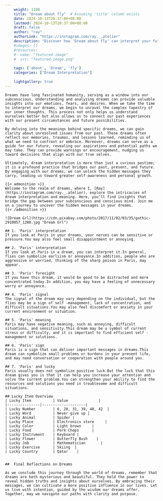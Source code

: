 ```yaml
---
    weight: 1108
    title: "Dream about fly"  # Assuming 'title' column exists
    date: 2024-10-13T20:37:00+08:00
    lastmod: 2024-10-13T20:37:00+08:00
    draft: false
    author: "ray"
    authorLink: "https://instagram.com/ray._.atelier"
    description: "Discover how 'Dream about fly' can interpret your future and uncover its significant meanings in your life."
    #images: []
    #resources:
    #- name: "featured-image"
    #  src: "featured-image.png"
    
    tags: ['about', 'Dream', 'fly']
    categories: ["Dream Interpretation"]
    
    lightgallery: true
---
```

    
    Dreams have long fascinated humanity, serving as a window into our subconscious. Understanding and analyzing dreams can provide valuable insights into our emotions, fears, and desires. When we take the time to interpret our dreams, we begin to unravel the complex tapestry of our inner thoughts. This process not only helps us understand ourselves better but also allows us to connect our past experiences with our present circumstances and future possibilities.
    
    By delving into the meanings behind specific dreams, we can gain clarity about unresolved issues from our past. These dreams often reflect our memories, traumas, and lessons learned, reminding us of what we need to confront or embrace. Moreover, dreams can serve as a guide for our future, revealing our aspirations and potential paths we may take. They can provide warnings or encouragement, nudging us toward decisions that align with our true selves.
    
    Ultimately, dream interpretation is more than just a curious pastime; it is a profound practice that bridges our past, present, and future. By engaging with our dreams, we can unlock the hidden messages they carry, leading us toward greater self-awareness and personal growth.
    
    {{< admonition >}}
    Welcome to the realm of dreams, where I, [Ray](https://instagram.com/ray._.atelier), explore the intricacies of dream interpretation and meaning. Here, you’ll find insights that bridge the gap between your subconscious and conscious mind. Join me on a journey to uncover the hidden messages in your dreams.
    {{< /admonition >}}
    
    ![Dream Grl](https://cdn.pixabay.com/photo/2017/11/02/03/35/gothic-2910057_1280.jpg "Dream Grl")
    
    ## 1. 'Paris' interpretation
    If you look at Paris in your dreams, your nerves can be sensitive or pressure.You may also feel small disappointment or annoying.
    
    ## 2. 'Paris' interpretation
    If you look at Paris in a dream, you can interpret it.In general, flies can symbolize earliism or annoyance.In addition, people who are aggressive or worried, thinking of the sharp poison in Paris, may appear.
    
    ## 3. 'Paris' foresight
    If you have this dream, it would be good to be distracted and more concentrated today.In addition, you may have a feeling of unnecessary worry or annoyance.
    
    ## 4. 'Paris' signal
    The signal of the dream may vary depending on the individual, but the flies may be a sign of self -management, lack of concentration, and difficult situations.You may also feel discomfort or anxiety in your current environment or situation.
    
    ## 5. 'Paris' meaning
    Paris may have negative meaning, such as annoying, difficult situations, and sensitivity.This dream may be a symbol of current stress or difficulty, and it is important to find efficient self -management or solutions.
    
    ## 6. 'Paris' sign
    Paris is a sign that can deliver important messages in dreams.This dream can symbolize small problems or burdens in your present life, and may need conversation or cooperation with people around you.
    
    ## 7. 'Paris' and lucky
    Paris usually does not symbolize positive luck.But the luck that this dream gives you is that it can help you increase your attention and solve the current problem.You can strengthen your ability to find the resources and solutions you need in troublesome and difficult situations.
    
    ## Lucky Item Overview
    | Lucky Item          | Value              |
    |---------------|--------------------|
    | Lucky Number        | 6, 20, 31, 39, 40, 42  |
    | Lucky Word          | Never give up |
    | Lucky Animal        | Spider |
    | Lucky Place         | Electronics store     |
    | Lucky Color         | Light brown     |
    | Lucky Food          | Pork Chops      |
    | Lucky Instrument    | Keyboard |
    | Lucky Flower        | Butterfly Bush    |
    | Lucky Job           | Mathematician       |
    | Lucky Exercise      | Skiing  |
    | Lucky Country       | Qatar    |
    
    
    ##  Final Reflections on Dreams
    
    As we conclude this journey through the world of dreams, remember that dreams are both mysterious and beautiful. They hold the power to reveal hidden truths and insights about ourselves. By embracing their messages, we can cultivate a more positive influence in our lives. Let us live with intention, guided by the wisdom our dreams offer. Together, may we navigate our paths with clarity and purpose.
    